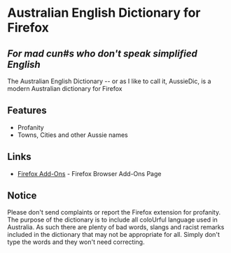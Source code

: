 # Australian English Dictionary for Firefox
## _For mad cun#s who don't speak simplified English_



The Australian English Dictionary -- or as I like to call it, AussieDic, is a modern Australian dictionary for Firefox 


## Features

- Profanity
- Towns, Cities and other Aussie names

## Links
- [Firefox Add-Ons](https://addons.mozilla.org/en-GB/firefox/addon/australian-english-dictionary/) - Firefox Browser Add-Ons Page

## Notice

Please don't send complaints or report the Firefox extension for profanity. The purpose of the dictionary is to include all coloUrful language used in Australia. As such there are plenty of bad words, slangs and racist remarks included in the dictionary that may not be appropriate for all. Simply don't type the words and they won't need correcting.


